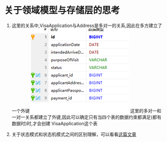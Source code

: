 # 关于领域模型与存储层的思考

1. 这里的关系中,VisaApplication与Address是多对一的关系,因此在多方建立了一个外键
    ![img.png](img.png)
    这里的多对一和一对一关系都建立了外键,因此可以确定只有当四个表的数据约束都满足(都有数据时)时,才会创建
    VisaApplication这个表

2. 关于状态模式和状态机模式之间的区别理解，可以看看[这篇文章](https://medium.com/nerd-for-tech/the-super-state-design-pattern-166127ce7c9a)
